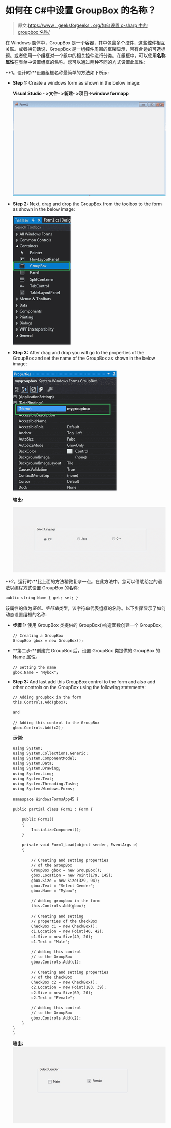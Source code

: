 # 如何在 C#中设置 GroupBox 的名称？

> 原文:[https://www . geeksforgeeks . org/如何设置 c-sharp 中的 groupbox 名称/](https://www.geeksforgeeks.org/how-to-set-the-name-of-the-groupbox-in-c-sharp/)

在 Windows 窗体中，GroupBox 是一个容器，其中包含多个控件，这些控件相互关联。或者换句话说，GroupBox 是一组控件周围的框架显示，带有合适的可选标题。或者使用一个组框对一个组中的相关控件进行分类。在组框中，可以使用**名称属性**在表单中设置组框的名称。您可以通过两种不同的方式设置此属性:

**1。设计时:**设置组框名称最简单的方法如下所示:

*   **Step 1:** Create a windows form as shown in the below image:

    **Visual Studio - >文件- >新建- >项目->window formapp**

    ![](img/de9202f1f4646167e60ea580d67273d9.png)

*   **Step 2:** Next, drag and drop the GroupBox from the toolbox to the form as shown in the below image:

    ![](img/3e0d6750b498ddd294dc81fffa68f124.png)

*   **Step 3:** After drag and drop you will go to the properties of the GroupBox and set the name of the GroupBox as shown in the below image;

    ![](img/65bb19cea9110a8f4f307102485bee66.png)

    **输出:**

    ![](img/e0d6c040a9c87ee017a62d874e415a39.png)

**2。运行时:**比上面的方法稍微复杂一点。在此方法中，您可以借助给定的语法以编程方式设置 GroupBox 的名称:

```
public string Name { get; set; } 
```

该属性的值为*系统。字符串*类型，该字符串代表组框的名称。以下步骤显示了如何动态设置组框的名称:

*   **步骤 1:** 使用 GroupBox 类提供的 GroupBox()构造函数创建一个 GroupBox。

    ```
    // Creating a GroupBox
    GroupBox gbox = new GroupBox(); 

    ```

*   **第二步:**创建完 GroupBox 后，设置 GroupBox 类提供的 GroupBox 的 Name 属性。

    ```
    // Setting the name
    gbox.Name = "Mybox";

    ```

*   **Step 3:** And last add this GroupBox control to the form and also add other controls on the GroupBox using the following statements:

    ```
    // Adding groupbox in the form
    this.Controls.Add(gbox);

    and 

    // Adding this control to the GroupBox
    gbox.Controls.Add(c2);

    ```

    **示例:**

    ```
    using System;
    using System.Collections.Generic;
    using System.ComponentModel;
    using System.Data;
    using System.Drawing;
    using System.Linq;
    using System.Text;
    using System.Threading.Tasks;
    using System.Windows.Forms;

    namespace WindowsFormsApp45 {

    public partial class Form1 : Form {

        public Form1()
        {
            InitializeComponent();
        }

        private void Form1_Load(object sender, EventArgs e)
        {

            // Creating and setting properties 
            // of the GroupBox
            GroupBox gbox = new GroupBox();
            gbox.Location = new Point(179, 145);
            gbox.Size = new Size(329, 94);
            gbox.Text = "Select Gender";
            gbox.Name = "Mybox";

            // Adding groupbox in the form
            this.Controls.Add(gbox);

            // Creating and setting 
            // properties of the CheckBox
            CheckBox c1 = new CheckBox();
            c1.Location = new Point(40, 42);
            c1.Size = new Size(49, 20);
            c1.Text = "Male";

            // Adding this control 
            // to the GroupBox
            gbox.Controls.Add(c1);

            // Creating and setting properties 
            // of the CheckBox
            CheckBox c2 = new CheckBox();
            c2.Location = new Point(183, 39);
            c2.Size = new Size(69, 20);
            c2.Text = "Female";

            // Adding this control
            // to the GroupBox
            gbox.Controls.Add(c2);
        }
    }
    }
    ```

    **输出:**
    ![](img/955274750fed6e26261b59b24601e54d.png)